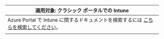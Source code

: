 |適用対象: クラシック ポータルでの Intune |
|--|
|Azure Portal で Intune に関するドキュメントを検索するには [こちらを検索してください](/intune/what-is-intune)。|
| |
